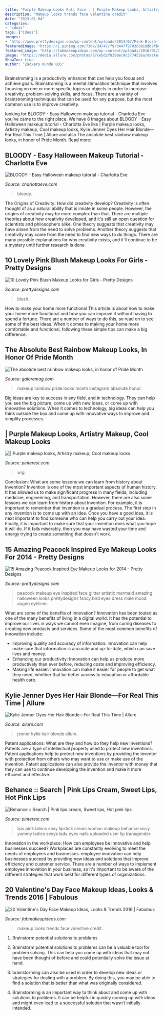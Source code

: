 ```yaml
---
title: "Purple Makeup Looks Full Face : | Purple Makeup Looks, Artistry Makeup, Cool Makeup Looks"
description: "Makeup looks trends face valentine credit"
date: "2023-01-04"
categories:
- "ideas"
tags: ["ideas"]
images:
- "http://www.prettydesigns.com/wp-content/uploads/2014/07/Pink-Blush-for-Stunning-Ballerina-Look.jpg"
featuredImage: "https://i.pinimg.com/736x/34/47/f9/3447f9703d3819db7fb4534af79403d7.jpg"
featured_image: "http://fabmakeupideas.com/wp-content/uploads/2016/01/20-Valentines-Day-Face-Makeup-Ideas-Looks-Trends-2016-19.jpg"
image: "https://media.allure.com/photos/57cebd2f8398ec9c3774556a/master/pass/GettyImages-598197006.jpg"
ShowToc: true
author: "Zackary Kunde DDS"
---
```



Brainstroming is a productivity enhancer that can help you focus and achieve goals. Brainstroming is a mental stimulation technique that involves focusing on one or more specific topics or objects in order to increase creativity, problem-solving skills, and focus. There are a variety of brainstroming techniques that can be used for any purpose, but the most common use is to improve creativity.

	

		
looking for BLOODY - Easy Halloween makeup tutorial - Charlotta Eve you've came to the right place. We have 8 Images about BLOODY - Easy Halloween makeup tutorial - Charlotta Eve like | Purple makeup looks, Artistry makeup, Cool makeup looks, Kylie Jenner Dyes Her Hair Blonde—For Real This Time | Allure and also The absolute best rainbow makeup looks, in honor of Pride Month. Read more:
		
    
## BLOODY - Easy Halloween Makeup Tutorial - Charlotta Eve

<img loading=lazy src="https://www.charlottaeve.com/wp-content/uploads/2020/10/bloodyhalloweenmakeuplooktutorial.jpg" onerror="this.onerror=null;this.src='https://tse4.mm.bing.net/th?id=OIP.KR7p8IfypulExzddYiYQFAHaJ3&amp;pid=15.1';" alt="BLOODY - Easy Halloween makeup tutorial - Charlotta Eve">

_Source: charlottaeve.com_

>bloody. 

	

The Origins of Creativity: How did creativity develop?
Creativity is often thought of as a natural ability that is innate in some people. However, the origins of creativity may be more complex than that. There are multiple theories about how creativity developed, and it's still an open question for scientists and philosophers alike. One theory suggests that creativity may have arisen from the need to solve problems. Another theory suggests that creativity may come from the need to find new ways to do things. There are many possible explanations for why creativity exists, and it'll continue to be a mystery until further research is done.

    
## 10 Lovely Pink Blush Makeup Looks For Girls - Pretty Designs

<img loading=lazy src="http://www.prettydesigns.com/wp-content/uploads/2014/07/Pink-Blush-for-Stunning-Ballerina-Look.jpg" onerror="this.onerror=null;this.src='https://tse3.mm.bing.net/th?id=OIP.nDt-Zh4CmbodFpu2W8HgVgHaJj&amp;pid=15.1';" alt="10 Lovely Pink Blush Makeup Looks for Girls - Pretty Designs">

_Source: prettydesigns.com_

>blush. 

	

How to make your home more functional
This article is about how to make your home more functional and how you can improve it without having to spend a fortune. There are a number of ways to do this, so read on to see some of the best ideas. When it comes to making your home more comfortable and functional, following these simple tips can make a big difference.

    
## The Absolute Best Rainbow Makeup Looks, In Honor Of Pride Month

<img loading=lazy src="https://galoremag.com/wp-content/uploads/2018/06/pride-rainbow-makeup-galore-1024x576.jpg" onerror="this.onerror=null;this.src='https://tse3.mm.bing.net/th?id=OIP.XRwgjya0XqSRNegz6OIS1AHaEK&amp;pid=15.1';" alt="The absolute best rainbow makeup looks, in honor of Pride Month">

_Source: galoremag.com_

>makeup rainbow pride looks month instagram absolute honor. 

	

Big ideas are key to success in any field, and in technology. They can help you see the big picture, come up with new ideas, or come up with innovative solutions. When it comes to technology, big ideas can help you think outside the box and come up with innovative ways to improve and simplify processes.

    
## | Purple Makeup Looks, Artistry Makeup, Cool Makeup Looks

<img loading=lazy src="https://i.pinimg.com/736x/97/31/66/9731663d26374a34e08621da3e414f01.jpg" onerror="this.onerror=null;this.src='https://tse2.mm.bing.net/th?id=OIP.BZBx4dcF83ykt1QPKY9nuQHaHU&amp;pid=15.1';" alt="| Purple makeup looks, Artistry makeup, Cool makeup looks">

_Source: pinterest.com_

>wig. 

	

Conclusion: What are some lessons we can learn from history about Invention?
Invention is one of the most important aspects of human history. It has allowed us to make significant progress in many fields, including medicine, engineering, and transportation. However, there are also some lessons we can learn from history about Invention. For example, it is important to remember that Invention is a gradual process. The first step in any invention is to come up with an idea. Once you have a good idea, it is next important to find someone who can help you carry out your idea. Finally, it is important to make sure that your invention does what you hope it will do. If it fails miserably, then you may have wasted your time and energy trying to create something that doesn't work.

    
## 15 Amazing Peacock Inspired Eye Makeup Looks For 2014 - Pretty Designs

<img loading=lazy src="http://www.prettydesigns.com/wp-content/uploads/2014/07/Artistic-Peacock-Inspired-Eye-Makeup-Look.jpg" onerror="this.onerror=null;this.src='https://tse1.mm.bing.net/th?id=OIP.cGN99OG-cF8_B_jPJX6I5gHaJ4&amp;pid=15.1';" alt="15 Amazing Peacock Inspired Eye Makeup Looks for 2014 - Pretty Designs">

_Source: prettydesigns.com_

>peacock makeup eye inspired face glitter artistic mermaid amazing halloween looks prettydesigns fancy bird eyes dress male mood augen eyeliner. 

	

What are some of the benefits of innovation?
Innovation has been touted as one of the many benefits of living in a digital world. It has the potential to improve our lives in ways we cannot even imagine, from curing diseases to creating new products and services. Some of the most common benefits of innovation include: 
- Improving quality and accuracy of information: Innovation can help make sure that information is accurate and up-to-date, which can save lives and money. 
- Enhancing our productivity: Innovation can help us produce more productively than ever before, reducing costs and improving efficiency. 
- Making life easier: Innovation can make it easier for people to get what they need, whether that be better access to education or affordable health care.

    
## Kylie Jenner Dyes Her Hair Blonde—For Real This Time | Allure

<img loading=lazy src="https://media.allure.com/photos/57cebd2f8398ec9c3774556a/master/pass/GettyImages-598197006.jpg" onerror="this.onerror=null;this.src='https://tse2.mm.bing.net/th?id=OIP.QZXr8FENdZ0BhExAvplhYAHaLI&amp;pid=15.1';" alt="Kylie Jenner Dyes Her Hair Blonde—For Real This Time | Allure">

_Source: allure.com_

>jenner kylie hair blonde allure. 

	

Patent applications: What are they and how do they help new inventions?
Patents are a type of intellectual property used to protect new inventions. Patent applications help to protect new inventions by providing the inventor with protection from others who may want to use or make use of the invention. Patent applications can also provide the inventor with money that they can use to continue developing the invention and make it more efficient and effective.

    
## Behance :: Search | Pink Lips Cream, Sweet Lips, Hot Pink Lips

<img loading=lazy src="https://i.pinimg.com/736x/34/47/f9/3447f9703d3819db7fb4534af79403d7.jpg" onerror="this.onerror=null;this.src='https://tse3.mm.bing.net/th?id=OIP.c2Fk3RkPgSAIBQfeqg-hKAHaJ6&amp;pid=15.1';" alt="Behance :: Search | Pink lips cream, Sweet lips, Hot pink lips">

_Source: pinterest.com_

>lips pink labios sexy lipstick cream woman makeup behance sissy yummy ladies sexys lady eyes nails uploaded user lip transgender. 

	

Innovation in the workplace: How can employees be innovative and help businesses succeed?
Workplaces are constantly evolving to meet the needs of employees and businesses. employee innovation can help businesses succeed by providing new ideas and solutions that improve efficiency and customer service. There are a number of ways to implement employee innovation in your business, so it's important to be aware of the different strategies that work best for different types of organizations.

    
## 20 Valentine&#039;s Day Face Makeup Ideas, Looks &amp; Trends 2016 | Fabulous

<img loading=lazy src="http://fabmakeupideas.com/wp-content/uploads/2016/01/20-Valentines-Day-Face-Makeup-Ideas-Looks-Trends-2016-19.jpg" onerror="this.onerror=null;this.src='https://tse2.mm.bing.net/th?id=OIP.t3ssiwlSp0jnHhzJ15jykQHaHa&amp;pid=15.1';" alt="20 Valentine&#039;s Day Face Makeup Ideas, Looks &amp; Trends 2016 | Fabulous">

_Source: fabmakeupideas.com_

>makeup looks trends face valentine credit. 

	

1. Brainstorm potential solutions to problems
1. Brainstorm potential solutions to problems can be a valuable tool for problem solving. This can help you come up with ideas that may not have been thought of before and could potentially solve the issue at hand.
2. brainstorming can also be used in order to develop new ideas or strategies for dealing with a problem. By doing this, you may be able to find a solution that is better than what was originally considered.

3. Brainstorming is an important way to think about and come up with solutions to problems. It can be helpful in quickly coming up with ideas and might even lead to a successful solution that wasn’t initially intended.

